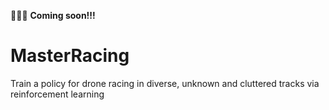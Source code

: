 🚀🚀🚀 **Coming soon!!!**
# MasterRacing
Train a policy for drone racing in diverse, unknown and cluttered tracks via reinforcement learning
